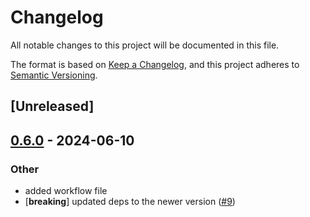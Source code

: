 # Changelog
All notable changes to this project will be documented in this file.

The format is based on [Keep a Changelog](https://keepachangelog.com/en/1.0.0/),
and this project adheres to [Semantic Versioning](https://semver.org/spec/v2.0.0.html).

## [Unreleased]

## [0.6.0](https://github.com/akorchyn/near-ledger-rs/compare/v0.5.0...v0.6.0) - 2024-06-10

### Other
- added workflow file
- [**breaking**] updated deps to the newer version ([#9](https://github.com/akorchyn/near-ledger-rs/pull/9))
